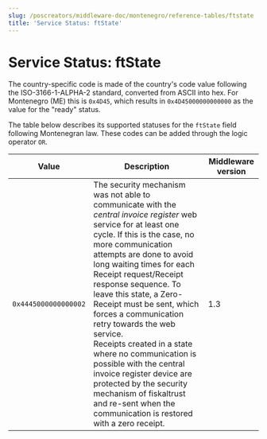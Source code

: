 ```yaml
---
slug: /poscreators/middleware-doc/montenegro/reference-tables/ftstate
title: 'Service Status: ftState'
---
```


# Service Status: ftState

The country-specific code is made of the country's code value following the ISO-3166-1-ALPHA-2 standard, converted from ASCII into hex. For Montenegro (ME) this is `0x4D45`, which results in `0x4D45000000000000` as the value for the "ready" status.

The table below describes its supported statuses for the `ftState` field following Montenegran law. These codes can be added through the logic operator `OR`.

| **Value**            | **Description**                                                                                     | **Middleware version** |
|----------------------|-----------------------------------------------------------------------------------------------------|---------------------|
| `0x4445000000000002` | The security mechanism was not able to communicate with the _central invoice register_ web service for at least one cycle. If this is the case, no more communication attempts are done to avoid long waiting times for each Receipt request/Receipt response sequence. To leave this state, a Zero-Receipt must be sent, which forces a communication retry towards the web service.<br /> Receipts created in a state where no communication is possible with the central invoice register device are protected by the security mechanism of fiskaltrust and re-sent when the communication is restored with a zero receipt. | 1.3                 |

